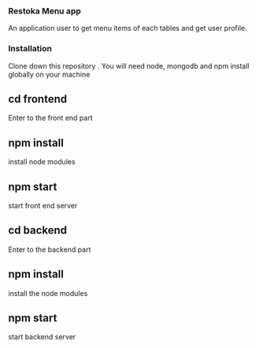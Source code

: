 ### Restoka Menu app
An application user to get menu items of each tables and get user profile.


### Installation

Clone down this repository . You will need node, mongodb and npm install globally on your machine

## cd frontend

Enter to the front end part 

## npm install 

install node modules

## npm start

start front end server

## cd backend

Enter to the backend part

## npm install

install the node modules

## npm start

start backend server

